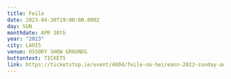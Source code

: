 ```yaml
---
title: Feile
date: 2023-04-30T19:00:00.000Z
day: SUN
monthdate: APR 30th
year: "2023"
city: LAOIS
venue: OSSORY SHOW GROUNDS
buttontext: TICKETS
link: https://ticketstop.ie/event/4004/feile-na-heireann-2023-sunday-admission
---
```

